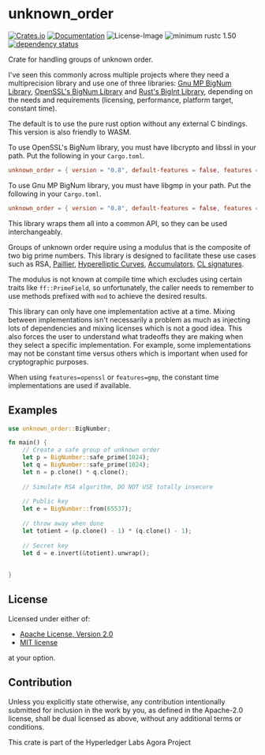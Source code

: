 # unknown_order 
[![Crates.io](https://img.shields.io/crates/v/unknown_order.svg)](https://crates.io/crates/unknown_order)
[![Documentation](https://docs.rs/unknown_order/badge.svg)](https://docs.rs/unknown_order)
![License-Image](https://img.shields.io/badge/License-Apache%202.0/MIT-green.svg)
![minimum rustc 1.50](https://img.shields.io/badge/rustc-1.50+-blue.svg)
[![dependency status](https://deps.rs/repo/github/mikelodder7/unknown_order/status.svg)](https://deps.rs/repo/github/mikelodder7/unknown_order)

Crate for handling groups of unknown order.

I've seen this commonly across multiple projects where they need a multiprecision library
and use one of three libraries: [Gnu MP BigNum Library](https://gmplib.org/), [OpenSSL's BigNum Library](https://www.openssl.org/docs/man1.0.2/man3/bn.html)
and [Rust's BigInt Library](https://crates.io/crates/num-bigint), depending on the needs and requirements (licensing, performance, platform target, constant time).

The default is to use the pure rust option without any external C bindings. This version is also
friendly to WASM.

To use OpenSSL's BigNum library, you must have libcrypto and libssl in your path.
Put the following in your `Cargo.toml`.

```toml
unknown_order = { version = "0.8", default-features = false, features = ["openssl"] }
```

To use Gnu MP BigNum library, you must have libgmp in your path.
Put the following in your `Cargo.toml`.

```toml
unknown_order = { version = "0.8", default-features = false, features = ["gmp"] }
```

This library wraps them all into a common API, so they can be used interchangeably.

Groups of unknown order require using a modulus that is the composite of two big prime numbers. This
library is designed to facilitate these use cases such as RSA, [Paillier](https://link.springer.com/content/pdf/10.1007%2F3-540-48910-X_16.pdf), [Hyperelliptic Curves](https://eprint.iacr.org/2020/196),
[Accumulators](https://eprint.iacr.org/2018/1188), [CL signatures](http://cs.brown.edu/people/alysyans/papers/camlys02b.pdf).

The modulus is not known at compile time which excludes using certain traits like `ff::PrimeField`, so
unfortunately, the caller needs to remember to use methods prefixed with `mod` to achieve the desired results.

This library can only have one implementation active at a time. Mixing between implementations isn't necessarily a
problem as much as injecting lots of dependencies and mixing licenses which is not a good idea. 
This also forces the user to understand what tradeoffs they are making when they select a specific implementation.
For example, some implementations may not be constant time versus others which is important when used for cryptographic purposes.

When using `features=openssl` or `features=gmp`, the constant time implementations are used if available.

## Examples

```rust
use unknown_order::BigNumber;

fn main() {
    // Create a safe group of unknown order
    let p = BigNumber::safe_prime(1024);
    let q = BigNumber::safe_prime(1024);
    let n = p.clone() * q.clone();
    
    // Simulate RSA algorithm, DO NOT USE totally insecure
    
    // Public key
    let e = BigNumber::from(65537);
    
    // throw away when done
    let totient = (p.clone() - 1) * (q.clone() - 1);
    
    // Secret key
    let d = e.invert(&totient).unwrap();
    
    
}
```

## License

Licensed under either of:

 * [Apache License, Version 2.0](http://www.apache.org/licenses/LICENSE-2.0)
 * [MIT license](http://opensource.org/licenses/MIT)

at your option.

## Contribution

Unless you explicitly state otherwise, any contribution intentionally submitted
for inclusion in the work by you, as defined in the Apache-2.0 license, shall be
dual licensed as above, without any additional terms or conditions.

This crate is part of the Hyperledger Labs Agora Project

